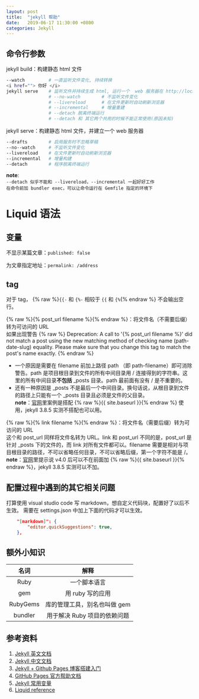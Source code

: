 ```yaml
---
layout: post
title:  "jekyll 帮助"
date:   2019-06-17 11:30:00 +0800
categories: Jekyll
---
```


## 命令行参数

jekyll build：构建静态 html 文件

```bash
--watch         # 一直监听文件变化, 持续转换
<i href=""> 你好 </i>
jekyll serve    # 监听文件并持续生成 html, 运行一个  web 服务器在 http://localhost:4000
                # --no-watch        # 不监听文件变化
                # --livereload      # 在文件更新时自动刷新浏览器
                # --incremental     # 增量重建
                # --detach 脱离终端运行
                # --detach 和 其它两个共用的时候不能正常使用(原因未知)
```

jekyll serve：构建静态 html 文件，并建立一个 web 服务器

```bash
--drafts        # 启用服务时不忽略草稿
--no--watch     # 不监听文件变化
--livereload    # 在文件更新时自动刷新浏览器
--incremental   # 增量构建
--detach        # 程序脱离终端运行
```

**note**:  
`--detach 似乎不能和 --livereload，--incremental 一起好好工作`  
`在命令前加 bundler exec，可以让命令运行在 Gemfile 指定的环境下`

# Liquid 语法

## 变量

不显示某篇文章：`published: false`

为文章指定地址：`permalink: /address`

## tag

对于 tag， {% raw %}`{{-` 和 `{%-` 相较于 `{{` 和 `{%`{% endraw %} 不会输出空行。

{% raw %}{% post_url filename %}{% endraw %}：将文件名（不需要后缀）转为可访问的 URL  
如果出现警告
{% raw %}
    Deprecation: A call to '{% post_url filename %}' did not match a post using the new matching method of checking name (path-date-slug) equality. Please make sure that you change this tag to match the post's name exactly.
{% endraw %}

- 一个原因是需要在 filename 前加上路径 path （即 path-filename）即可消除警告。path 是项目根目录到文件的所有中间目录用 / 连接得到的字符串。这里的所有中间目录**不包括** _posts 目录。path 最前面有没有 / 是不重要的。
- 还有一种原因是 _posts 不是最后一个中间目录。换句话说，从根目录到文件的路径上只能有一个 _posts 目录且必须是文件的父目录。  
**note**：[官网](https://jekyllrb.com/docs/liquid/tags/)里案例是搭配 {% raw %}{{ site.baseurl }}{% endraw %} 使用，jekyll 3.8.5 实测不搭配也可以用。

{% raw %}{% link filename %}{% endraw %}：将文件名（需要后缀）转为可访问的 URL  
这个和 post_url 同样将文件名转为 URL。link 和 post_url 不同的是，post_url 是针对 _posts 下的文件的，而 link 对所有文件都可以。filename 需要是相对与项目根目录的路径，不可以省略任何目录，不可以省略后缀，第一个字符不能是 /。  
**note**：[官网](https://jekyllrb.com/docs/liquid/tags/)里提示说 v4.0 后可以不在前面加 {% raw %}{{ site.baseurl }}{% endraw %}，jekyll 3.8.5 实测可以不加。

## 配置过程中遇到的其它相关问题

打算使用 visual studio code 写 markdown，想自定义代码块，配置好了以后不生效。
需要在 settings.json 中加上下面的代码才可以生效。

```json
    "[markdown]": {
        "editor.quickSuggestions": true,
    },
```

## 额外小知识

| 名词  | 解释 |
| :---: | :---:|
| Ruby | 一个脚本语言 |
| gem | 用 ruby 写的应用 |
| RubyGems | 库的管理工具，别名也叫做 gem |
| bundler | 用于解决 Ruby 项目的依赖问题 |
  
## 参考资料

1. [Jekyll 英文文档](https://jekyllrb.com)
2. [Jekyll 中文文档](http://jekyllcn.com/)
3. [Jekyll + Github Pages 博客搭建入门](https://www.jianshu.com/p/9f198d5779e6)
4. [GitHub Pages 官方帮助文档](https://help.github.com/en#github-pages-basics)
5. [Jekyll 常用变量](http://jekyllcn.com/docs/variables/)
6. [Liquid reference](https://help.shopify.com/en/themes/liquid)
